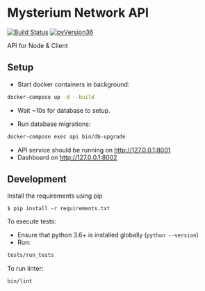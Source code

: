 # Mysterium Network API

[![Build Status](https://travis-ci.org/MysteriumNetwork/api.svg?branch=master)](https://travis-ci.org/MysteriumNetwork/api)
[![pyVersion36](https://img.shields.io/badge/python-3.6-blue.svg)](https://www.python.org/downloads/)

API for Node & Client

## Setup

- Start docker containers in background:
```bash
docker-compose up -d --build
```

- Wait ~10s for database to setup.

- Run database migrations:
```bash
docker-compose exec api bin/db-upgrade
```

- API service should be running on http://127.0.0.1:8001
- Dashboard on http://127.0.0.1:8002

## Development

Install the requirements using pip
```
$ pip install -r requirements.txt
```

To execute tests:
- Ensure that python 3.6+ is installed globally (`python --version`)
- Run:
```bash
tests/run_tests
```

To run linter:
```bash
bin/lint
```
